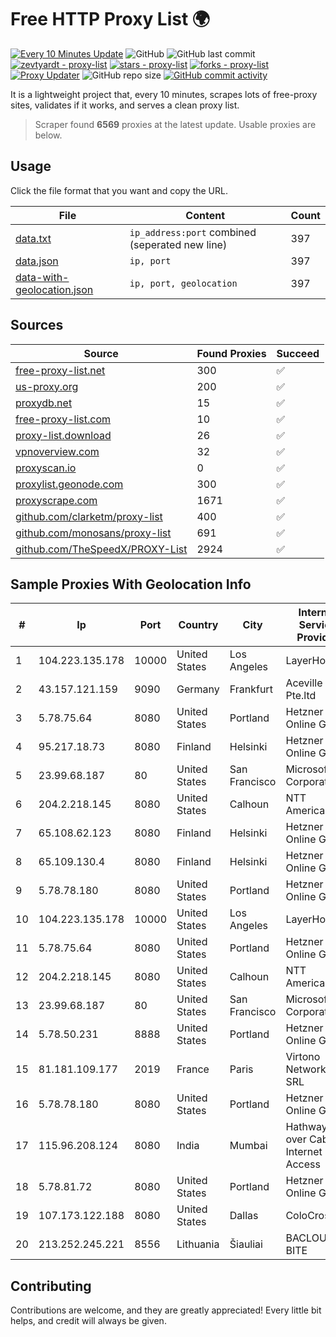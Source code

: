 
# Free HTTP Proxy List 🌍

[![Every 10 Minutes Update](https://github.com/mertguvencli/http-proxy-list/actions/workflows/main.yml/badge.svg?branch=main)](https://github.com/mertguvencli/http-proxy-list/actions/workflows/main.yml)
![GitHub](https://img.shields.io/github/license/mertguvencli/http-proxy-list)
![GitHub last commit](https://img.shields.io/github/last-commit/mertguvencli/http-proxy-list)
[![zevtyardt - proxy-list](https://img.shields.io/static/v1?label=zevtyardt&message=proxy-list&color=blue&logo=github)](https://github.com/zevtyardt/proxy-list "Go to GitHub repo")
[![stars - proxy-list](https://img.shields.io/github/stars/zevtyardt/proxy-list?style=social)](https://github.com/zevtyardt/proxy-list)
[![forks - proxy-list](https://img.shields.io/github/forks/zevtyardt/proxy-list?style=social)](https://github.com/zevtyardt/proxy-list)
[![Proxy Updater](https://github.com/zevtyardt/proxy-list/workflows/Proxy%20Updater/badge.svg)](https://github.com/zevtyardt/proxy-list/actions?query=workflow:"Proxy+Updater")
![GitHub repo size](https://img.shields.io/github/repo-size/zevtyardt/proxy-list)
[![GitHub commit activity](https://img.shields.io/github/commit-activity/m/zevtyardt/proxy-list?logo=commits)](https://github.com/zevtyardt/proxy-list/commits/main)

It is a lightweight project that, every 10 minutes, scrapes lots of free-proxy sites, validates if it works, and serves a clean proxy list.

> Scraper found **6569** proxies at the latest update. Usable proxies are below.

## Usage

Click the file format that you want and copy the URL.

|File|Content|Count|
|----|-------|-----|
|[data.txt](https://raw.githubusercontent.com/mertguvencli/http-proxy-list/main/proxy-list/data.txt)|`ip_address:port` combined (seperated new line)|397|
|[data.json](https://raw.githubusercontent.com/mertguvencli/http-proxy-list/main/proxy-list/data.json)|`ip, port`|397|
|[data-with-geolocation.json](https://raw.githubusercontent.com/mertguvencli/http-proxy-list/main/proxy-list/data-with-geolocation.json)|`ip, port, geolocation`|397|

## Sources

|Source|Found Proxies|Succeed|
|------|-------------|-------|
|[free-proxy-list.net](https://free-proxy-list.net)|300|✅|
|[us-proxy.org](https://www.us-proxy.org)|200|✅|
|[proxydb.net](http://proxydb.net)|15|✅|
|[free-proxy-list.com](https://free-proxy-list.com/?page=&port=&type%5B%5D=http&type%5B%5D=https&up_time=0&search=Search)|10|✅|
|[proxy-list.download](https://www.proxy-list.download/HTTP)|26|✅|
|[vpnoverview.com](https://vpnoverview.com/privacy/anonymous-browsing/free-proxy-servers)|32|✅|
|[proxyscan.io](https://www.proxyscan.io)|0|✅|
|[proxylist.geonode.com](https://proxylist.geonode.com/api/proxy-list?limit=300&page=1&sort_by=lastChecked&sort_type=desc&protocols=http,https)|300|✅|
|[proxyscrape.com](https://api.proxyscrape.com/v2/?request=displayproxies&protocol=http&timeout=10000&country=all&ssl=all&anonymity=all)|1671|✅|
|[github.com/clarketm/proxy-list](https://raw.githubusercontent.com/clarketm/proxy-list/master/proxy-list-raw.txt)|400|✅|
|[github.com/monosans/proxy-list](https://raw.githubusercontent.com/monosans/proxy-list/main/proxies/http.txt)|691|✅|
|[github.com/TheSpeedX/PROXY-List](https://raw.githubusercontent.com/TheSpeedX/PROXY-List/master/http.txt)|2924|✅|


## Sample Proxies With Geolocation Info

|#|Ip|Port|Country|City|Internet Service Provider|
|-|--|----|-------|----|-------------------------|
|1|104.223.135.178|10000|United States|Los Angeles|LayerHost|
|2|43.157.121.159|9090|Germany|Frankfurt|Aceville Pte.ltd|
|3|5.78.75.64|8080|United States|Portland|Hetzner Online GmbH|
|4|95.217.18.73|8080|Finland|Helsinki|Hetzner Online GmbH|
|5|23.99.68.187|80|United States|San Francisco|Microsoft Corporation|
|6|204.2.218.145|8080|United States|Calhoun|NTT America, Inc.|
|7|65.108.62.123|8080|Finland|Helsinki|Hetzner Online GmbH|
|8|65.109.130.4|8080|Finland|Helsinki|Hetzner Online GmbH|
|9|5.78.78.180|8080|United States|Portland|Hetzner Online GmbH|
|10|104.223.135.178|10000|United States|Los Angeles|LayerHost|
|11|5.78.75.64|8080|United States|Portland|Hetzner Online GmbH|
|12|204.2.218.145|8080|United States|Calhoun|NTT America, Inc.|
|13|23.99.68.187|80|United States|San Francisco|Microsoft Corporation|
|14|5.78.50.231|8888|United States|Portland|Hetzner Online GmbH|
|15|81.181.109.177|2019|France|Paris|Virtono Networks SRL|
|16|5.78.78.180|8080|United States|Portland|Hetzner Online GmbH|
|17|115.96.208.124|8080|India|Mumbai|Hathway IP over Cable Internet Access|
|18|5.78.81.72|8080|United States|Portland|Hetzner Online GmbH|
|19|107.173.122.188|8080|United States|Dallas|ColoCrossing|
|20|213.252.245.221|8556|Lithuania|Šiauliai|BACLOUD-BITE|



## Contributing

Contributions are welcome, and they are greatly appreciated! Every
little bit helps, and credit will always be given.

